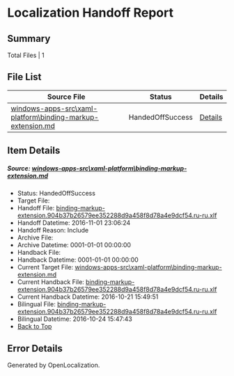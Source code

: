 # <a name='report-top'></a> Localization Handoff Report

## Summary
 Total Files | 1

## File List
 Source File | Status | Details 
 ----------- | ------ | ------- 
 [windows-apps-src\xaml-platform\binding-markup-extension.md](https://cpubwin.visualstudio.com/windows-uwp/_git/windows-uwp/commit/3ad7dd8261ceb549de6bd9a5ae513e6f6fdb8d49?path=windows-apps-src%2Fxaml-platform%2Fbinding-markup-extension.md&_a=contents) | HandedOffSuccess | [Details](#a6431aed9941079bd05c623229f4ae3236a1b3278421)

## Item Details
##### <a name='a6431aed9941079bd05c623229f4ae3236a1b3278421'></a> Source: [windows-apps-src\xaml-platform\binding-markup-extension.md](https://cpubwin.visualstudio.com/windows-uwp/_git/windows-uwp/commit/3ad7dd8261ceb549de6bd9a5ae513e6f6fdb8d49?path=windows-apps-src%2Fxaml-platform%2Fbinding-markup-extension.md&_a=contents)
* Status: HandedOffSuccess
* Target File: 
* Handoff File: [binding-markup-extension.904b37b26579ee352288d9a458f8d78a4e9dcf54.ru-ru.xlf](https://cpubwin.visualstudio.com/windows-uwp/_git/WDCLib.handoff/commit/b6cb29e62d926d115238792a3371eff0526833ec?path=ol-handoff%2Fcpubwin%2Fwindows-uwp.ru-ru%2Fmaster%2Fbinding-markup-extension.904b37b26579ee352288d9a458f8d78a4e9dcf54.ru-ru.xlf&_a=contents)
* Handoff Datetime: 2016-11-01 23:06:24
* Handoff Reason: Include
* Archive File: 
* Archive Datetime: 0001-01-01 00:00:00
* Handback File: 
* Handback Datetime: 0001-01-01 00:00:00
* Current Target File: [windows-apps-src\xaml-platform\binding-markup-extension.md](https://cpubwin.visualstudio.com/windows-uwp/_git/windows-uwp.ru-ru/commit/770b99fbf4006c1e626cc36481e67099273a0469?path=windows-apps-src%2Fxaml-platform%2Fbinding-markup-extension.md&_a=contents)
* Current Handback File: [binding-markup-extension.904b37b26579ee352288d9a458f8d78a4e9dcf54.ru-ru.xlf](https://cpubwin.visualstudio.com/windows-uwp/_git/WDCLib.handback/commit/7ab4bc81cd0244f26fc04ae860edc91a369fe117?path=ol-handback%2FMicrosoft%2Fwindows-apps.ru-ru%2Fmaster%2Fbinding-markup-extension.904b37b26579ee352288d9a458f8d78a4e9dcf54.ru-ru.xlf&_a=contents)
* Current Handback Datetime: 2016-10-21 15:49:51
* Bilingual File: [binding-markup-extension.904b37b26579ee352288d9a458f8d78a4e9dcf54.ru-ru.xlf](https://cpubwin.visualstudio.com/windows-uwp/_git/WDCLib.handback/commit/7ab4bc81cd0244f26fc04ae860edc91a369fe117?path=ol-handback%2FMicrosoft%2Fwindows-apps.ru-ru%2Fmaster%2Fbinding-markup-extension.904b37b26579ee352288d9a458f8d78a4e9dcf54.ru-ru.xlf&_a=contents)
* Bilingual Datetime: 2016-10-24 15:47:43
* [Back to Top](#report-top)


## Error Details

Generated by OpenLocalization.
